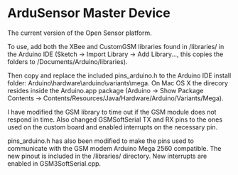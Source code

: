 ArduSensor Master Device
========================
The current version of the Open Sensor platform.

To use, add both the XBee and CustomGSM libraries found in /libraries/ in the Arduino IDE (Sketch -> Import Library -> Add Library..., this copies the folders to /Documents/Arduino/libraries).

Then copy and replace the included pins_arduino.h to the Arduino IDE install folder: Arduino\hardware\arduino\variants\mega.
On Mac OS X the direcory resides inside the Arduino.app package (Arduino -> Show Package Contents -> Contents/Resources/Java/Hardware/Arduino/Variants/Mega).

I have modified the GSM library to time out if the GSM module does not respond in time. Also changed GSMSoftSerial TX and RX pins to the ones used on the custom board and enabled interrupts on the necessary pin.

pins_arduino.h has also been modified to make the pins used to communicate with the GSM modem Arduino Mega 2560 compatible. The new pinout is included in the /libraries/ directory. New interrupts are enabled in GSM3SoftSerial.cpp.
